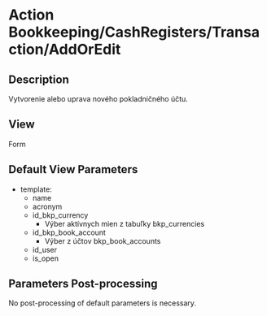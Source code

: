 # Action Bookkeeping/CashRegisters/Transaction/AddOrEdit

## Description

Vytvorenie alebo uprava nového pokladničného účtu.

## View

Form

## Default View Parameters

* template:
  * name
  * acronym
  * id_bkp_currency
    * Výber aktívnych mien z tabuľky bkp_currencies
  * id_bkp_book_account
    * Výber z účtov bkp_book_accounts
  * id_user
  * is_open

## Parameters Post-processing

No post-processing of default parameters is necessary.
